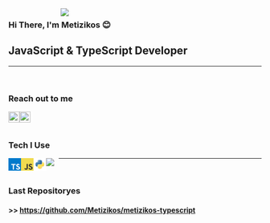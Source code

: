 <img src="https://media4.giphy.com/media/USV0ym3bVWQJJmNu3N/giphy.gif?cid=ecf05e478fs55kv2q0tmhazd8i0mf0qnn651hnfsk2ercvr1&rid=giphy.gif&ct=g" align="right" width='400'>

### Hi There, I'm Metizikos :blush:

## JavaScript & TypeScript  Developer

_________________________________________________________________________________________________________________________________________________________
<br/>

### Reach out to me

[<img align='left' height="22" width="22" src="https://simpleicons.org/icons/youtube.svg" />][youtube] 
[<img align='left' height="22" width="22" src="https://simpleicons.org/icons/twitter.svg" />][twitter]

<br/>
<br/>

### Tech I Use
<img align='left' src="https://raw.githubusercontent.com/github/explore/80688e429a7d4ef2fca1e82350fe8e3517d3494d/topics/typescript/typescript.png" width='25'> 
<img align='left' src="https://raw.githubusercontent.com/github/explore/80688e429a7d4ef2fca1e82350fe8e3517d3494d/topics/javascript/javascript.png" width='25'> 
<img align='left' src="https://raw.githubusercontent.com/github/explore/80688e429a7d4ef2fca1e82350fe8e3517d3494d/topics/python/python.png" width='25'> 
<img align='left' src="https://imgs.search.brave.com/6_lAhxMARqH24RoJ_S3xnxv2hXPcJ_tEX5rLSHbzeew/rs:fit:474:225:1/g:ce/aHR0cHM6Ly90c2U0/Lm1tLmJpbmcubmV0/L3RoP2lkPU9JUC5h/QUNueWRDUW92a3Y4/Q1dJRmUySmJBSGFI/YSZwaWQ9QXBp" width='25'>   

_________________________________________________________________________________________________________________________________________________________

<br/>

 ### Last Repositoryes
 #### >>  https://github.com/Metizikos/metizikos-typescript




[youtube]: https://www.youtube.com/channel/UClvSwigQ-osFAZs9mF_9g8g
[twitter]: https://twitter.com/metizikoss

